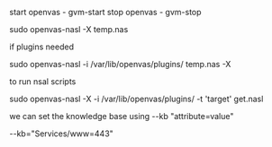 start openvas - gvm-start
stop openvas - gvm-stop

sudo openvas-nasl -X temp.nas

if plugins needed

sudo openvas-nasl -i /var/lib/openvas/plugins/ temp.nas -X

to run nsal scripts


sudo openvas-nasl -X -i /var/lib/openvas/plugins/ -t 'target' get.nasl

we can set the knowledge base using --kb "attribute=value"

--kb="Services/www=443"


